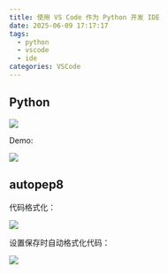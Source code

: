 ```yaml
---
title: 使用 VS Code 作为 Python 开发 IDE
date: 2025-06-09 17:17:17
tags:
  - python
  - vscode
  - ide
categories: VSCode
---
```

## Python

![](images/20250410102431.png)

Demo:

![](images/GZIIUKAVKc.gif)


## autopep8

代码格式化：

![](images/Code_bgsKWuOsgl.gif)

设置保存时自动格式化代码：

![](images/Code_NnTvRjdwMQ.gif)